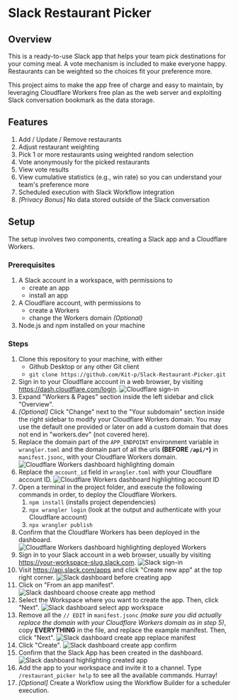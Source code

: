 # Slack Restaurant Picker

## Overview
This is a ready-to-use Slack app that helps your team pick destinations for your coming meal. A vote mechanism is included to make everyone happy. Restaurants can be weighted so the choices fit your preference more.

This project aims to make the app free of charge and easy to maintain, by leveraging Cloudflare Workers free plan as the web server and exploiting Slack conversation bookmark as the data storage.

## Features
1. Add / Update / Remove restaurants
2. Adjust restaurant weighting
3. Pick 1 or more restaurants using weighted random selection
4. Vote anonymously for the picked restaurants
5. View vote results
6. View cumulative statistics (e.g., win rate) so you can understand your team's preference more
7. Scheduled execution with Slack Workflow integration
8. _[Privacy Bonus]_ No data stored outside of the Slack conversation

## Setup
The setup involves two components, creating a Slack app and a Cloudflare Workers.

### Prerequisites
1. A Slack account in a workspace, with permissions to
    - create an app
    - install an app
2. A Cloudflare account, with permissions to
    - create a Workers
    - change the Workers domain _(Optional)_
3. Node.js and npm installed on your machine

### Steps
1. Clone this repository to your machine, with either
    - Github Desktop or any other Git client
    - `git clone https://github.com/Kit-p/Slack-Restaurant-Picker.git`
2. Sign in to your Cloudflare account in a web browser, by visiting <https://dash.cloudflare.com/login>.
    ![Cloudflare sign-in](./docs/img/cloudflare-signin.png)
3. Expand "Workers & Pages" section inside the left sidebar and click "Overview".
4. _[Optional]_ Click "Change" next to the "Your subdomain" section inside the right sidebar to modify your Cloudflare Workers domain. You may use the default one provided or later on add a custom domain that does not end in "workers.dev" (not covered here).
5. Replace the domain part of the `APP_ENDPOINT` environment variable in `wrangler.toml` and the domain part of all the urls __(BEFORE `/api/*`)__ in `manifest.jsonc`, with your Cloudflare Workers domain.
    ![Cloudflare Workers dashboard highlighting domain](./docs/img/cloudflare-dashboard-workers-domain.png)
6. Replace the `account_id` field in `wrangler.toml` with your Cloudflare account ID.
    ![Cloudflare Workers dashboard highlighting account ID](./docs/img/cloudflare-dashboard-workers-account-id.png)
7. Open a terminal in the project folder, and execute the following commands in order, to deploy the Cloudflare Workers.
    1. `npm install` (installs project dependencies)
    2. `npx wrangler login` (look at the output and authenticate with your Cloudflare account)
    3. `npx wrangler publish`
8. Confirm that the Cloudflare Workers has been deployed in the dashboard.
    ![Cloudflare Workers dashboard highlighting deployed Workers](./docs/img/cloudflare-dashboard-workers-after-deploy.png)
9. Sign in to your Slack account in a web browser, usually by visiting <https://your-workspace-slug.slack.com>.
    ![Slack sign-in](./docs/img/slack-signin.png)
10. Visit <https://api.slack.com/apps> and click "Create new app" at the top right corner.
    ![Slack dashboard before creating app](./docs/img/slack-dashboard-before-create-app.png)
11. Click on "From an app manifest".
    ![Slack dashboard choose create app method](./docs/img/slack-dashboard-create-app-methods.png)
12. Select the Workspace where you want to create the app. Then, click "Next".
    ![Slack dashboard select app workspace](./docs/img/slack-dashboard-create-app-select-workspace.png)
13. Remove all the `// EDIT` in `manifest.jsonc` _(make sure you did actually replace the domain with your Cloudflare Workers domain as in step 5)_, copy __EVERYTHING__ in the file, and replace the example manifest. Then, click "Next".
    ![Slack dashboard create app replace manifest](./docs/img/slack-dashboard-create-app-replace-manifest.png)
14. Click "Create".
    ![Slack dashboard create app confirm](./docs/img/slack-dashboard-create-app-confirm.png)
15. Confirm that the Slack App has been created in the dashboard.
    ![Slack dashboard highlighting created app](./docs/img/slack-dashboard-after-create-app.png)
16. Add the app to your workspace and invite it to a channel. Type `/restaurant_picker help` to see all the available commands. Hurray!
17. _[Optional]_ Create a Workflow using the Workflow Builder for a scheduler execution.
